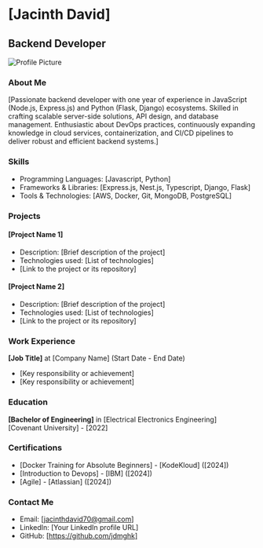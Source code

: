 
# [Jacinth David]
## Backend Developer

![Profile Picture](https://imgur.com/a/1pAYARY)

### About Me
[Passionate backend developer with one year of experience in JavaScript (Node.js, Express.js) and Python (Flask, Django) ecosystems. Skilled in crafting scalable server-side solutions, API design, and database management. Enthusiastic about DevOps practices, continuously expanding knowledge in cloud services, containerization, and CI/CD pipelines to deliver robust and efficient backend systems.]

### Skills
- Programming Languages: [Javascript, Python]
- Frameworks & Libraries: [Express.js, Nest.js, Typescript, Django, Flask]
- Tools & Technologies: [AWS, Docker, Git, MongoDB, PostgreSQL]

### Projects
#### [Project Name 1]
- Description: [Brief description of the project]
- Technologies used: [List of technologies]
- [Link to the project or its repository]

#### [Project Name 2]
- Description: [Brief description of the project]
- Technologies used: [List of technologies]
- [Link to the project or its repository]

### Work Experience
**[Job Title]** at [Company Name] (Start Date - End Date)
- [Key responsibility or achievement]
- [Key responsibility or achievement]

### Education
**[Bachelor of Engineering]** in [Electrical Electronics Engineering]  
[Covenant University] - [2022]

### Certifications
- [Docker Training for Absolute Beginners] - [KodeKloud] ([2024])
- [Introduction to Devops] - [IBM] ([2024])
- [Agile] - [Atlassian] ([2024])

### Contact Me
- Email: [jacinthdavid70@gmail.com]
- LinkedIn: [Your LinkedIn profile URL]
- GitHub: [https://github.com/jdmghk]

